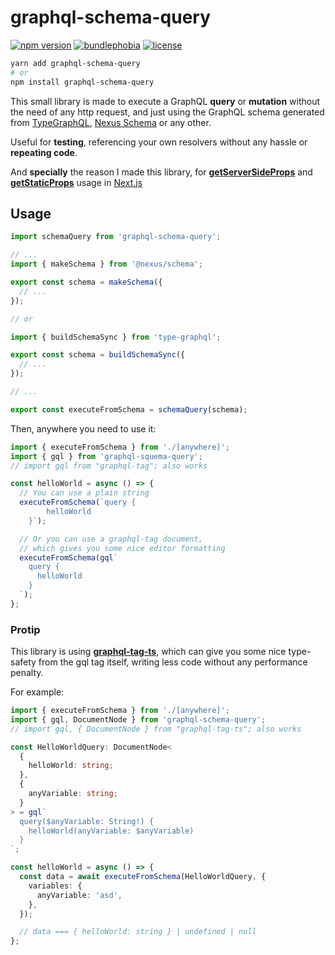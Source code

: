 # graphql-schema-query

[![npm version](https://badge.fury.io/js/graphql-schema-query.svg)](https://badge.fury.io/js/graphql-schema-query)
[![bundlephobia](https://badgen.net/bundlephobia/minzip/graphql-schema-query)](https://bundlephobia.com/result?p=graphql-schema-query)
[![license](https://badgen.net/github/license/pabloszx/graphql-schema-query)](https://github.com/pabloszx/graphql-schema-query)

```sh
yarn add graphql-schema-query
# or
npm install graphql-schema-query
```

This small library is made to execute a GraphQL **query** or **mutation** without the need of any http request, and just using the GraphQL schema generated from [TypeGraphQL](https://typegraphql.com/), [Nexus Schema](https://www.nexusjs.org/#/components/schema/about) or any other.

Useful for **testing**, referencing your own resolvers without any hassle or **repeating code**.

And **specially** the reason I made this library, for [**getServerSideProps**](https://nextjs.org/docs/basic-features/data-fetching#getserversideprops-server-side-rendering) and [**getStaticProps**](https://nextjs.org/docs/basic-features/data-fetching#getstaticprops-static-generation) usage in [Next.js](https://nextjs.org/)

## Usage

```ts
import schemaQuery from 'graphql-schema-query';

// ...
import { makeSchema } from '@nexus/schema';

export const schema = makeSchema({
  // ...
});

// or

import { buildSchemaSync } from 'type-graphql';

export const schema = buildSchemaSync({
  // ...
});

// ...

export const executeFromSchema = schemaQuery(schema);
```

Then, anywhere you need to use it:

```ts
import { executeFromSchema } from './[anywhere]';
import { gql } from 'graphql-squema-query';
// import gql from "graphql-tag"; also works

const helloWorld = async () => {
  // You can use a plain string
  executeFromSchema(`query {
        helloWorld
    }`);

  // Or you can use a graphql-tag document,
  // which gives you some nice editor formatting
  executeFromSchema(gql`
    query {
      helloWorld
    }
  `);
};
```

### Protip

This library is using [**graphql-tag-ts**](https://www.npmjs.com/package/graphql-tag-ts), which can give you some nice type-safety from the gql tag itself, writing less code without any performance penalty.

For example:

```ts
import { executeFromSchema } from './[anywhere]';
import { gql, DocumentNode } from 'graphql-schema-query';
// import gql, { DocumentNode } from "graphql-tag-ts"; also works

const HelloWorldQuery: DocumentNode<
  {
    helloWorld: string;
  },
  {
    anyVariable: string;
  }
> = gql`
  query($anyVariable: String!) {
    helloWorld(anyVariable: $anyVariable)
  }
`;

const helloWorld = async () => {
  const data = await executeFromSchema(HelloWorldQuery, {
    variables: {
      anyVariable: 'asd',
    },
  });

  // data === { helloWorld: string } | undefined | null
};
```
